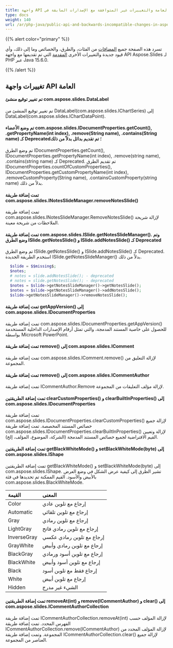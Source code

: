 ```yaml
---
title: واجهة API العامة والتغييرات غير المتوافقة مع الإصدارات السابقة في Aspose.Slides لـ PHP عبر Java 15.6.0
type: docs
weight: 140
url: /ar/php-java/public-api-and-backwards-incompatible-changes-in-aspose-slides-for-java-15-6-0/
---
```


{{% alert color="primary" %}} 

تسرد هذه الصفحة جميع [المضافات](/slides/ar/php-java/public-api-and-backwards-incompatible-changes-in-aspose-slides-for-java-15-6-0/) من الفئات، والطرق، والخصائص وما إلى ذلك، وأي قيود جديدة والتغييرات الأخرى [المقدمة](/slides/ar/php-java/public-api-and-backwards-incompatible-changes-in-aspose-slides-for-java-15-6-0/) التي تم تقديمها مع واجهة API Aspose.Slides لـ PHP عبر Java 15.6.0.

{{% /alert %}} 
## **تغييرات واجهة API العامة**
#### **تم تغيير توقيع منشئ com.aspose.slides.DataLabel**
تم تغيير توقيع المنشئ من DataLabel(com.aspose.slides.IChartSeries) إلى DataLabel(com.aspose.slides.IChartDataPoint).
#### **تم وضع الأعضاء com.aspose.slides.IDocumentProperties.getCount(), .getPropertyName(int index), .remove(String name), .contains(String name) كـ Deprecated؛ تم تقديم بدائل بدلاً من ذلك**
تم وضع الطرق IDocumentProperties.getCount(), IDocumentProperties.getPropertyName(int index), .remove(string name), .contains(string name) كـ Deprecated. تم تقديم الطرق IDocumentProperties.countOfCustomProperties(), IDocumentProperties.getCustomPropertyName(int index), .removeCustomProperty(String name), .containsCustomProperty(string name) بدلاً من ذلك.
#### **تمت إضافة طريقة com.aspose.slides.INotesSlideManager.removeNotesSlide()**
تمت إضافة طريقة com.aspose.slides.INotesSlideManager.RemoveNotesSlide() لإزالة شريحة الملاحظات من شريحة معينة.
#### **تمت إضافة طريقة com.aspose.slides.ISlide.getNotesSlideManager(). وتم وضع الطرق ISlide.getNotesSlide() و ISlide.addNotesSlide() كـ Deprecated**
تم وضع الطرق ISlide.getNotesSlide() و ISlide.addNotesSlide() كـ Deprecated. استخدم الطريقة الجديدة ISlide.getNotesSlideManager() بدلاً من ذلك.

```php
  $slide = $$missing$;
  $notes;
  # notes = slide.addNotesSlide(); - deprecated
  # notes = slide.getNotesSlide(); - deprecated
  $notes = $slide->getNotesSlideManager()->getNotesSlide();
  $notes = $slide->getNotesSlideManager()->addNotesSlide();
  $slide->getNotesSlideManager()->removeNotesSlide();

```
#### **تمت إضافة طريقة getAppVersion() إلى com.aspose.slides.IDocumentProperties**
تمت إضافة طريقة com.aspose.slides.IDocumentProperties.getAppVersion() للحصول على خاصية المستند المدمجة، والتي تمثل أرقام الإصدارات الداخلية المستخدمة بواسطة Microsoft PowerPoint.
#### **تمت إضافة طريقة remove() إلى com.aspose.slides.IComment**
تمت إضافة طريقة com.aspose.slides.IComment.remove() لإزالة التعليق من المجموعة.
#### **تمت إضافة طريقة remove() إلى com.aspose.slides.ICommentAuthor**
تمت إضافة طريقة ICommentAuthor.Remove لإزالة مؤلف التعليقات من المجموعة.
#### **تمت إضافة الطريقتين clearCustomProperties() و clearBuiltInProperties() إلى com.aspose.slides.IDocumentProperties**
تمت إضافة طريقة com.aspose.slides.IDocumentProperties.clearCustomProperties() لإزالة جميع خصائص المستند المخصصة.
تمت إضافة طريقة com.aspose.slides.IDocumentProperties.clearBuiltInProperties() لإزالة وتعيين القيم الافتراضية لجميع خصائص المستند المدمجة (الشركة، الموضوع، المؤلف، إلخ).
#### **تمت إضافة الطريقتين getBlackWhiteMode() و setBlackWhiteMode(byte) إلى com.aspose.slides.IShape**
تمت إضافة الطريقتين getBlackWhiteMode() و setBlackWhiteMode(byte) إلى com.aspose.slides.IShape.
تشير الطرق إلى كيفية عرض الشكل في وضع العرض بالأبيض والأسود. القيم الممكنة تم تحديدها في فئة com.aspose.slides.BlackWhiteMode.

|**القيمة** |**المعنى** |
| :- | :- |
|Color |إرجاع مع تلوين عادي |
|Automatic |إرجاع مع تلوين تلقائي |
|Gray |إرجاع مع تلوين رمادي |
|LightGray |إرجاع مع تلوين رمادي فاتح |
|InverseGray |إرجاع مع تلوين رمادي عكسي |
|GrayWhite |إرجاع مع تلوين رمادي وأبيض |
|BlackGray |إرجاع مع تلوين أسود ورمادي |
|BlackWhite |إرجاع مع تلوين أسود وأبيض |
|Black |إرجاع فقط مع تلوين أسود |
|White |إرجاع مع تلوين أبيض |
|Hidden |الشيء غير مدرج |
#### **تمت إضافة الطريقتين removeAt(int) و remove(ICommentAuthor) و clear() إلى com.aspose.slides.ICommentAuthorCollection**
تمت إضافة طريقة ICommentAuthorCollection.removeAt(int) لإزالة المؤلف حسب الفهرس المحدد. تمت إضافة طريقة ICommentAuthorCollection.remove(ICommentAuthor) لإزالة المؤلف المحدد من المجموعة. وتمت إضافة طريقة ICommentAuthorCollection.clear() لإزالة جميع العناصر من المجموعة.